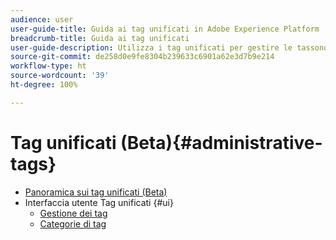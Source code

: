 ```yaml
---
audience: user
user-guide-title: Guida ai tag unificati in Adobe Experience Platform
breadcrumb-title: Guida ai tag unificati
user-guide-description: Utilizza i tag unificati per gestire le tassonomie dei metadati. Scopri come creare tag e categorie di tag.
source-git-commit: de258d0e9fe8304b239633c6901a62e3d7b9e214
workflow-type: ht
source-wordcount: '39'
ht-degree: 100%

---
```



# Tag unificati (Beta){#administrative-tags}

* [Panoramica sui tag unificati (Beta)](overview.md)
* Interfaccia utente Tag unificati {#ui}
   * [Gestione dei tag](ui/managing-tags.md)
   * [Categorie di tag](ui/tags-categories.md)
